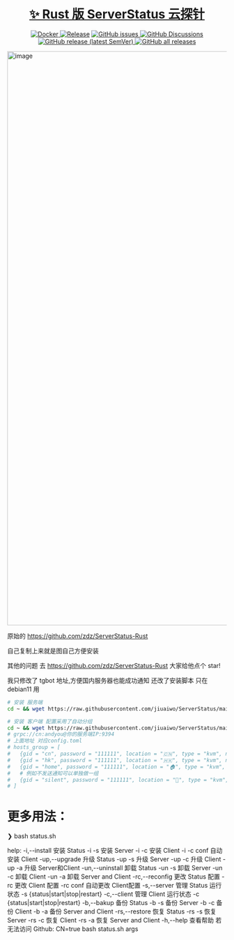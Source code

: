 <p align="center">
  <a href="https://github.com/zdz/ServerStatus-Rust">
    <h1 align="center">✨ Rust 版 ServerStatus 云探针</h1>
  </a>
</p>

<div align="center">
    <p>
        <a href="https://github.com/zdz/ServerStatus-Rust/actions/workflows/docker.yml">
            <img src="https://github.com/zdz/ServerStatus-Rust/actions/workflows/docker.yml/badge.svg"
                  alt="Docker">
        </a>
        <a href="https://github.com/zdz/ServerStatus-Rust/actions/workflows/release.yml">
            <img src="https://github.com/zdz/ServerStatus-Rust/actions/workflows/release.yml/badge.svg" alt="Release"></a>
        <a href="https://github.com/zdz/ServerStatus-Rust/issues">
            <img src="https://img.shields.io/github/issues/zdz/ServerStatus-Rust"
                  alt="GitHub issues">
        </a>
        <a href="https://github.com/zdz/ServerStatus-Rust/discussions">
            <img src="https://img.shields.io/github/discussions/zdz/ServerStatus-Rust"
                  alt="GitHub Discussions">
        </a>
        <a href="https://github.com/zdz/ServerStatus-Rust/releases">
            <img src="https://img.shields.io/github/v/release/zdz/ServerStatus-Rust"
                  alt="GitHub release (latest SemVer)">
        </a>
        <a href="https://github.com/zdz/ServerStatus-Rust/releases">
            <img src="https://img.shields.io/github/downloads/zdz/ServerStatus-Rust/total" alt="GitHub all releases">
        </a>
    </p>
</div>

<img width="1317" alt="image" src="https://user-images.githubusercontent.com/152173/206825541-6eaeb856-0c03-479a-b07e-006b60b41c02.png">


原始的 https://github.com/zdz/ServerStatus-Rust 

自己复制上来就是图自己方便安装

其他的问题 去 https://github.com/zdz/ServerStatus-Rust  大家给他点个 star!


我只修改了 tgbot 地址,方便国内服务器也能成功通知
还改了安装脚本 只在debian11 用



```bash
# 安装 服务端
cd ~ && wget https://raw.githubusercontent.com/jiuaiwo/ServerStatus/main/status.sh -O status.sh && bash status.sh -i -s

# 安装 客户端 配置采用了自动分组
cd ~ && wget https://raw.githubusercontent.com/jiuaiwo/ServerStatus/main/status.sh -O status.sh && bash status.sh -un -c && bash status.sh -i -c  grpc://cn:111111@你的服务端IP:9394
# grpc://cn:andyou@你的服务端IP:9394
# 上面地址 对应config.toml
# hosts_group = [
#   {gid = "cn", password = "111111", location = "🇨🇳", type = "kvm", notify = true},
#   {gid = "hk", password = "111111", location = "🇭🇰", type = "kvm", notify = true},
#   {gid = "home", password = "111111", location = "🏠", type = "kvm", notify = true},
#   # 例如不发送通知可以单独做一组
#   {gid = "silent", password = "111111", location = "🏡", type = "kvm", notify = false},
# ]
```

# 更多用法：
❯ bash status.sh

help:
    -i,--install    安装 Status
        -i -s           安装 Server
        -i -c           安装 Client
        -i -c conf      自动安装 Client
    -up,--upgrade   升级 Status
        -up -s          升级 Server
        -up -c          升级 Client
        -up -a          升级 Server和Client
    -un,--uninstall  卸载 Status
        -un -s           卸载 Server
        -un -c           卸载 Client
        -un -a           卸载 Server and Client
    -rc,--reconfig      更改 Status 配置
        -rc          更改 Client 配置
        -rc conf         自动更改 Client配置
    -s,--server     管理 Status 运行状态
        -s {status|start|stop|restart}
    -c,--client     管理 Client 运行状态
        -c {status|start|stop|restart}
    -b,--bakup      备份 Status
        -b -s          备份 Server
        -b -c          备份 Client
        -b -a          备份 Server and Client
    -rs,--restore    恢复 Status
        -rs -s          恢复 Server
        -rs -c          恢复 Client
        -rs -a          恢复 Server and Client
    -h,--help       查看帮助
若无法访问 Github: 
    CN=true bash status.sh args
```